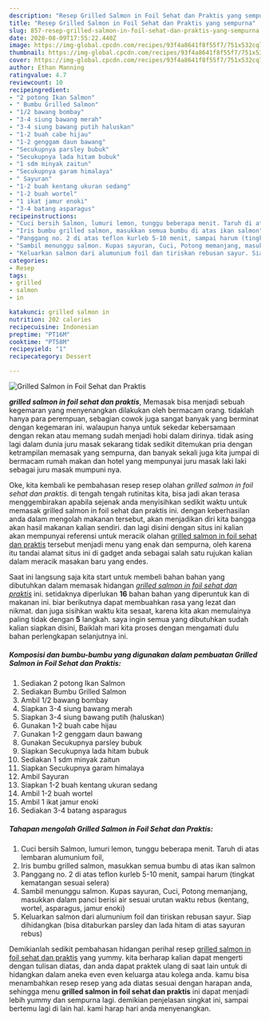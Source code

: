 ```yaml
---
description: "Resep Grilled Salmon in Foil Sehat dan Praktis yang sempurna"
title: "Resep Grilled Salmon in Foil Sehat dan Praktis yang sempurna"
slug: 857-resep-grilled-salmon-in-foil-sehat-dan-praktis-yang-sempurna
date: 2020-08-09T17:55:22.440Z
image: https://img-global.cpcdn.com/recipes/93f4a8641f8f55f7/751x532cq70/grilled-salmon-in-foil-sehat-dan-praktis-foto-resep-utama.jpg
thumbnail: https://img-global.cpcdn.com/recipes/93f4a8641f8f55f7/751x532cq70/grilled-salmon-in-foil-sehat-dan-praktis-foto-resep-utama.jpg
cover: https://img-global.cpcdn.com/recipes/93f4a8641f8f55f7/751x532cq70/grilled-salmon-in-foil-sehat-dan-praktis-foto-resep-utama.jpg
author: Ethan Manning
ratingvalue: 4.7
reviewcount: 10
recipeingredient:
- "2 potong Ikan Salmon"
- " Bumbu Grilled Salmon"
- "1/2 bawang bombay"
- "3-4 siung bawang merah"
- "3-4 siung bawang putih haluskan"
- "1-2 buah cabe hijau"
- "1-2 genggam daun bawang"
- "Secukupnya parsley bubuk"
- "Secukupnya lada hitam bubuk"
- "1 sdm minyak zaitun"
- "Secukupnya garam himalaya"
- " Sayuran"
- "1-2 buah kentang ukuran sedang"
- "1-2 buah wortel"
- "1 ikat jamur enoki"
- "3-4 batang asparagus"
recipeinstructions:
- "Cuci bersih Salmon, lumuri lemon, tunggu beberapa menit. Taruh di atas lembaran alumunium foil,"
- "Iris bumbu grilled salmon, masukkan semua bumbu di atas ikan salmon"
- "Panggang no. 2 di atas teflon kurleb 5-10 menit, sampai harum (tingkat kematangan sesuai selera)"
- "Sambil menunggu salmon. Kupas sayuran, Cuci, Potong memanjang, masukkan dalam panci berisi air sesuai urutan waktu rebus (kentang, wortel, asparagus, jamur enoki)"
- "Keluarkan salmon dari alumunium foil dan tiriskan rebusan sayur. Siap dihidangkan (bisa ditaburkan parsley dan lada hitam di atas sayuran rebus)"
categories:
- Resep
tags:
- grilled
- salmon
- in

katakunci: grilled salmon in 
nutrition: 202 calories
recipecuisine: Indonesian
preptime: "PT16M"
cooktime: "PT58M"
recipeyield: "1"
recipecategory: Dessert

---
```



![Grilled Salmon in Foil Sehat dan Praktis](https://img-global.cpcdn.com/recipes/93f4a8641f8f55f7/751x532cq70/grilled-salmon-in-foil-sehat-dan-praktis-foto-resep-utama.jpg)

<b><i>grilled salmon in foil sehat dan praktis</i></b>, Memasak bisa menjadi sebuah kegemaran yang menyenangkan dilakukan oleh bermacam orang. tidaklah hanya para perempuan, sebagian cowok juga sangat banyak yang berminat dengan kegemaran ini. walaupun hanya untuk sekedar kebersamaan dengan rekan atau memang sudah menjadi hobi dalam dirinya. tidak asing lagi dalam dunia juru masak sekarang tidak sedikit ditemukan pria dengan ketrampilan memasak yang sempurna, dan banyak sekali juga kita jumpai di bermacam rumah makan dan hotel yang mempunyai juru masak laki laki sebagai juru masak mumpuni nya.



Oke, kita kembali ke pembahasan resep resep olahan <i>grilled salmon in foil sehat dan praktis</i>. di tengah tengah rutinitas kita, bisa jadi akan terasa menggembirakan apabila sejenak anda menyisihkan sedikit waktu untuk memasak grilled salmon in foil sehat dan praktis ini. dengan keberhasilan anda dalam mengolah makanan tersebut, akan menjadikan diri kita bangga akan hasil makanan kalian sendiri. dan lagi disini dengan situs ini kalian akan mempunyai referensi untuk meracik olahan <u>grilled salmon in foil sehat dan praktis</u> tersebut menjadi menu yang enak dan sempurna, oleh karena itu tandai alamat situs ini di gadget anda sebagai salah satu rujukan kalian dalam meracik masakan baru yang endes.


Saat ini langsung saja kita start untuk membeli bahan bahan yang dibutuhkan dalam memasak hidangan <u><i>grilled salmon in foil sehat dan praktis</i></u> ini. setidaknya diperlukan <b>16</b> bahan bahan yang diperuntuk kan di makanan ini. biar berikutnya dapat membuahkan rasa yang lezat dan nikmat. dan juga sisihkan waktu kita sesaat, karena kita akan memulainya paling tidak dengan <b>5</b> langkah. saya ingin semua yang dibutuhkan sudah kalian siapkan disini, Baiklah mari kita proses dengan mengamati dulu bahan perlengkapan selanjutnya ini.

<!--inarticleads1-->

##### Komposisi dan bumbu-bumbu yang digunakan dalam pembuatan Grilled Salmon in Foil Sehat dan Praktis:

1. Sediakan 2 potong Ikan Salmon
1. Sediakan  Bumbu Grilled Salmon
1. Ambil 1/2 bawang bombay
1. Siapkan 3-4 siung bawang merah
1. Siapkan 3-4 siung bawang putih (haluskan)
1. Gunakan 1-2 buah cabe hijau
1. Gunakan 1-2 genggam daun bawang
1. Gunakan Secukupnya parsley bubuk
1. Siapkan Secukupnya lada hitam bubuk
1. Sediakan 1 sdm minyak zaitun
1. Siapkan Secukupnya garam himalaya
1. Ambil  Sayuran
1. Siapkan 1-2 buah kentang ukuran sedang
1. Ambil 1-2 buah wortel
1. Ambil 1 ikat jamur enoki
1. Sediakan 3-4 batang asparagus




<!--inarticleads2-->

##### Tahapan mengolah Grilled Salmon in Foil Sehat dan Praktis:

1. Cuci bersih Salmon, lumuri lemon, tunggu beberapa menit. Taruh di atas lembaran alumunium foil,
1. Iris bumbu grilled salmon, masukkan semua bumbu di atas ikan salmon
1. Panggang no. 2 di atas teflon kurleb 5-10 menit, sampai harum (tingkat kematangan sesuai selera)
1. Sambil menunggu salmon. Kupas sayuran, Cuci, Potong memanjang, masukkan dalam panci berisi air sesuai urutan waktu rebus (kentang, wortel, asparagus, jamur enoki)
1. Keluarkan salmon dari alumunium foil dan tiriskan rebusan sayur. Siap dihidangkan (bisa ditaburkan parsley dan lada hitam di atas sayuran rebus)




Demikianlah sedikit pembahasan hidangan perihal resep <u>grilled salmon in foil sehat dan praktis</u> yang yummy. kita berharap kalian dapat mengerti dengan tulisan diatas, dan anda dapat praktek ulang di saat lain untuk di hidangkan dalam aneka even even keluarga atau kolega anda. kamu bisa menambahkan resep resep yang ada diatas sesuai dengan harapan anda, sehingga menu <b>grilled salmon in foil sehat dan praktis</b> ini dapat menjadi lebih yummy dan sempurna lagi. demikian penjelasan singkat ini, sampai bertemu lagi di lain hal. kami harap hari anda menyenangkan.
